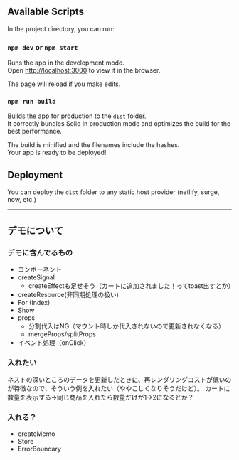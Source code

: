 ## Available Scripts

In the project directory, you can run:

### `npm dev` or `npm start`

Runs the app in the development mode.<br>
Open [http://localhost:3000](http://localhost:3000) to view it in the browser.

The page will reload if you make edits.<br>

### `npm run build`

Builds the app for production to the `dist` folder.<br>
It correctly bundles Solid in production mode and optimizes the build for the best performance.

The build is minified and the filenames include the hashes.<br>
Your app is ready to be deployed!

## Deployment

You can deploy the `dist` folder to any static host provider (netlify, surge, now, etc.)

---

## デモについて

### デモに含んでるもの

- コンポーネント
- createSignal
    - createEffectも足せそう（カートに追加されました！ってtoast出すとか）
- createResource(非同期処理の扱い)
- For (Index)
- Show
- props
    - 分割代入はNG（マウント時しか代入されないので更新されなくなる）
    - mergeProps/splitProps
- イベント処理（onClick）

### 入れたい
ネストの深いところのデータを更新したときに、再レンダリングコストが低いのが特徴なので、そういう例を入れたい（ややこしくなりそうだけど）。
カートに数量を表示する→同じ商品を入れたら数量だけが1→2になるとか？

### 入れる？
- createMemo
- Store
- ErrorBoundary
